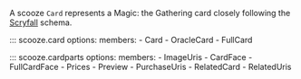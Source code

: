 A scooze `Card` represents a Magic: the Gathering card closely following the
[Scryfall](https://scryfall.com/docs/api/cards) schema.

::: scooze.card
    options:
        members:
            - Card
            - OracleCard
            - FullCard

::: scooze.cardparts
    options:
        members:
            - ImageUris
            - CardFace
            - FullCardFace
            - Prices
            - Preview
            - PurchaseUris
            - RelatedCard
            - RelatedUris
